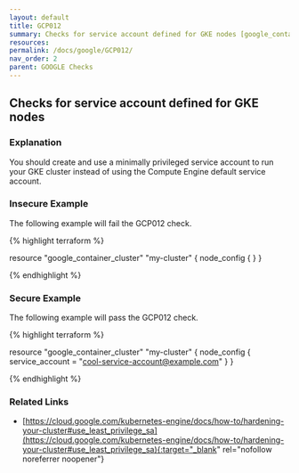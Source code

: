 ```yaml
---
layout: default
title: GCP012
summary: Checks for service account defined for GKE nodes [google_container_cluster google_container_node_pool] 
resources: 
permalink: /docs/google/GCP012/
nav_order: 2
parent: GOOGLE Checks
---
```


## Checks for service account defined for GKE nodes

### Explanation


You should create and use a minimally privileged service account to run your GKE cluster instead of using the Compute Engine default service account.



### Insecure Example

The following example will fail the GCP012 check.

{% highlight terraform %}

resource "google_container_cluster" "my-cluster" {
	node_config {
	}
}

{% endhighlight %}



### Secure Example

The following example will pass the GCP012 check.

{% highlight terraform %}

resource "google_container_cluster" "my-cluster" {
	node_config {
		service_account = "cool-service-account@example.com"
	}
}

{% endhighlight %}


### Related Links


- [https://cloud.google.com/kubernetes-engine/docs/how-to/hardening-your-cluster#use_least_privilege_sa](https://cloud.google.com/kubernetes-engine/docs/how-to/hardening-your-cluster#use_least_privilege_sa){:target="_blank" rel="nofollow noreferrer noopener"}

